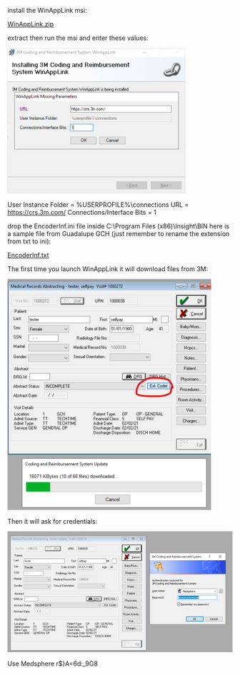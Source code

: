 install the WinAppLink msi:

[WinAppLink.zip](/.attachments/WinAppLink-34414c84-fdb8-4e55-a947-4b9cecb524c2.zip)

extract then run the msi and enter these values:

![image.png](/.attachments/image-5978d545-04f3-45c2-bf88-1cfb0e101bdb.png)

User Instance Folder = %USERPROFILE%\connections
URL = https://crs.3m.com/
Connections/Interface Bits = 1

drop the EncoderInf.ini file inside C:\Program Files (x86)\Insight\BIN here is a sample file from Guadalupe GCH (just remember to rename the extension from txt to ini):

[EncoderInf.txt](/.attachments/EncoderInf-b5c5c068-d478-4b6c-808b-eb940146ff22.txt)

The first time you launch WinAppLink it will download files from 3M:

![image.png](/.attachments/image-4f8a5793-5d9d-4b69-87ce-8f9eea6a4405.png)

Then it will ask for credentials:

![image.png](/.attachments/image-0f573cfd-8f41-4205-ab44-15668d17dfa0.png)

Use Medsphere r$}A=6d:_9G8

